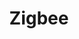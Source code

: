 ---
guid: 2009
title: "Zigbee"
tag: product-protocoles
published: true
permalink: fr/categorie-produit/protocoles/:name
description: "Zigbee est un protocole de haut niveau permettant la communication d'équipements personnels ou domestiques équipés de petits émetteurs radios à faible consommation ; il est basé sur la norme IEEE 802.15.4 pour les réseaux à dimension personnelle."
---